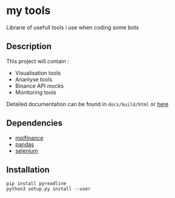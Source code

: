 # my tools
 Librarie of usefull tools i use when coding some bots


## Description
This project will contain :
- Visualisation tools
- Ananlyse tools
- Binance API mocks
- Monitoring tools

Detailed documentation can be found in ```docs/build/html``` or [here](https://github.com/HadrienNauroy/my_tools/blob/main/mytools_doc.pdf)
## Dependencies 

- [mplfinance](https://github.com/matplotlib/mplfinance)
- [pandas](https://pandas.pydata.org/)
- [selenium](https://selenium-python.readthedocs.io/)

## Installation

    pip install pyreadline
    python3 setup.py install --user 
